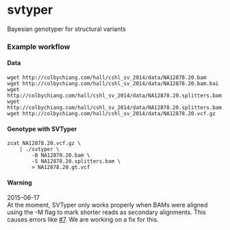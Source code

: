 svtyper
=======

Bayesian genotyper for structural variants

### Example workflow

#### Data
```
wget http://colbychiang.com/hall/cshl_sv_2014/data/NA12878.20.bam
wget http://colbychiang.com/hall/cshl_sv_2014/data/NA12878.20.bam.bai
wget http://colbychiang.com/hall/cshl_sv_2014/data/NA12878.20.splitters.bam
wget http://colbychiang.com/hall/cshl_sv_2014/data/NA12878.20.splitters.bam.bai
wget http://colbychiang.com/hall/cshl_sv_2014/data/NA12878.20.vcf.gz
```

#### Genotype with SVTyper
```
zcat NA12878.20.vcf.gz \
    | ./svtyper \
        -B NA12878.20.bam \
        -S NA12878.20.splitters.bam \
        > NA12878.20.gt.vcf
```
#### Warning
2015-06-17  
At the moment, SVTyper only works properly when BAMs were aligned using the -M flag to mark shorter reads as secondary alignments. This causes errors like [#7](https://github.com/cc2qe/svtyper/issues/7). We are working on a fix for this.
